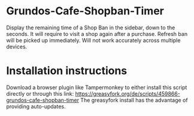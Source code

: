 # Grundos-Cafe-Shopban-Timer
Display the remaining time of a Shop Ban in the sidebar, down to the seconds. It will require to visit a shop again after a purchase. Refresh ban will be picked up immediately. Will not work accurately across multiple devices.

# Installation instructions
Download a browser plugin like Tampermonkey to either install this script directly or through this link:
https://greasyfork.org/de/scripts/459866-grundos-cafe-shopban-timer
The greasyfork install has the advantage of providing auto-updates.
